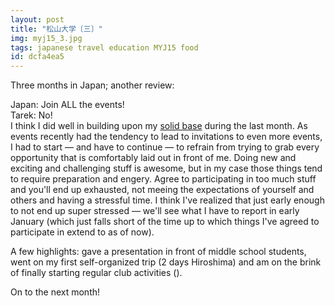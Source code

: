 ```yaml
---
layout: post
title: "松山大学〔三〕"
img: myj15_3.jpg
tags: japanese travel education MYJ15 food
id: dcfa4ea5
---
```


Three months in Japan; another review:

Japan: Join ALL the events!<br>
Tarek: No!<br>
I think I did well in building upon my [solid base](?a=05755303) during the last month. As events recently had the tendency to lead to invitations to even more events, I had to start — and have to continue — to refrain from trying to grab every opportunity that is comfortably laid out in front of me. Doing new and exciting and challenging stuff is awesome, but in my case those things tend to require preparation and engery. Agree to participating in too much stuff and you'll end up exhausted, not meeing the expectations of yourself and others and having a stressful time. I think I've realized that just early enough to not end up super stressed — we'll see what I have to report in early January (which just falls short of the time up to which things I've agreed to participate in extend to as of now).

A few highlights: gave a presentation in front of middle school students, went on my first self-organized trip (2 days Hiroshima) and am on the brink of finally starting regular club activities (<!-- mixlang:部活:bukatsu -->).  

On to the next month!
